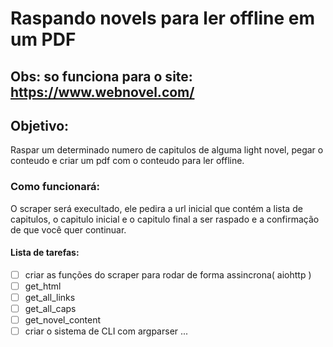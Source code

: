 # Raspando novels para ler offline em um PDF
## Obs: so funciona para o site: https://www.webnovel.com/

## Objetivo:
Raspar um determinado numero de capitulos de alguma light novel, pegar o conteudo e criar um pdf com o conteudo para ler offline.

### Como funcionará:
O scraper será execultado, ele pedira a url inicial que contém a lista de capitulos, o capitulo inicial e o capitulo final a ser raspado e a confirmação de que você quer continuar.
  
#### Lista de tarefas:
- [ ] criar as funções do scraper para rodar de forma assincrona( aiohttp )
- [ ] get_html
- [ ] get_all_links
- [ ] get_all_caps
- [ ] get_novel_content  
- [ ] criar o sistema de CLI com argparser
... 

